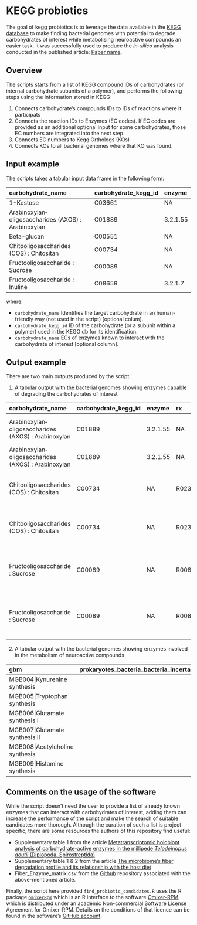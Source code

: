 
<!-- README.md is generated from README.Rmd. Please edit that file -->

# KEGG probiotics

<!-- badges: start -->
<!-- badges: end -->

The goal of kegg probiotics is to leverage the data available in the
[KEGG database](https://www.genome.jp/kegg/) to make finding bacterial
genomes with potential to degrade carbohydrates of interest while
metabolising neuroactive compounds an easier task. It was successfully
used to produce the *in-silico* analysis conducted in the published
article: [Paper name](link%20to%20paper).

## Overview

The scripts starts from a list of KEGG compound IDs of carbohydrates (or
internal carbohydrate subunits of a polymer), and performs the following
steps using the information stored in KEGG:

1.  Connects carbohydrate’s compounds IDs to IDs of reactions where it
    participats
2.  Connects the reaction IDs to Enzymes (EC codes). If EC codes are
    provided as an additional optional input for some carbohydrates,
    those EC numbers are integrated into the next step.
3.  Connects EC numbers to Kegg Orthologs (KOs)
4.  Connects KOs to all bacterial genomes where that KO was found.

## Input example

The scripts takes a tabular input data frame in the following form:

| carbohydrate_name                                   | carbohydrate_kegg_id | enzyme   |
|:----------------------------------------------------|:---------------------|:---------|
| 1-Kestose                                           | C03661               | NA       |
| Arabinoxylan‐oligosaccharides (AXOS) : Arabinoxylan | C01889               | 3.2.1.55 |
| Beta-glucan                                         | C00551               | NA       |
| Chitooligosaccharides (COS) : Chitositan            | C00734               | NA       |
| Fructooligosaccharide : Sucrose                     | C00089               | NA       |
| Fructooligosaccharide : Inuline                     | C08659               | 3.2.1.7  |

where:

- `carbohydrate_name` Identifies the target carbohydrate in an
  human-friendly way (not used in the script) \[optional colum\].
- `carbohydrate_kegg_id` ID of the carbohydrate (or a subunit within a
  polymer) used in the KEGG db for its identification.
- `carbohydrate_name` ECs of enzymes known to interact with the
  carbohydrate of interest \[optional column\].

## Output example

There are two main outputs produced by the script.

1)  A tabular output with the bacterial genomes showing enzymes capable
    of degrading the carbohydrates of interest

| carbohydrate_name                                   | carbohydrate_kegg_id | enzyme   | rx     | definition                                 | ec       | ko     | abbreviation | t_code | organism                                       | taxonomy                                                                                     |
|:----------------------------------------------------|:---------------------|:---------|:-------|:-------------------------------------------|:---------|:-------|:-------------|:-------|:-----------------------------------------------|:---------------------------------------------------------------------------------------------|
| Arabinoxylan‐oligosaccharides (AXOS) : Arabinoxylan | C01889               | 3.2.1.55 | NA     | NA                                         | 3.2.1.55 | K01209 | esa          | T00586 | Cronobacter sakazakii ATCC BAA-894             | Prokaryotes;Bacteria;Gammaproteobacteria - Enterobacteria;Cronobacter;sakazakii ATCC BAA-894 |
| Arabinoxylan‐oligosaccharides (AXOS) : Arabinoxylan | C01889               | 3.2.1.55 | NA     | NA                                         | 3.2.1.55 | K01209 | csk          | T02119 | Cronobacter sakazakii ES15                     | Prokaryotes;Bacteria;Gammaproteobacteria - Enterobacteria;Cronobacter;sakazakii ES15         |
| Chitooligosaccharides (COS) : Chitositan            | C00734               | NA       | R02333 | Chitin + n H2O \<=\> Chitosan + n Acetate  | 3.5.1.41 | K01452 | bcr          | T00799 | Bacillus cereus AH187                          | Prokaryotes;Bacteria;Firmicutes - Bacilli;Bacillus;cereus AH187                              |
| Chitooligosaccharides (COS) : Chitositan            | C00734               | NA       | R02333 | Chitin + n H2O \<=\> Chitosan + n Acetate  | 3.5.1.41 | K01452 | btk          | T00179 | Bacillus thuringiensis serovar konkukian 97-27 | Prokaryotes;Bacteria;Firmicutes - Bacilli;Bacillus;thuringiensis serovar konkukian 97-27     |
| Fructooligosaccharide : Sucrose                     | C00089               | NA       | R00801 | Sucrose + H2O \<=\> D-Fructose + D-Glucose | 3.2.1.10 | K01182 | kpe          | T00772 | Klebsiella variicola 342                       | Prokaryotes;Bacteria;Gammaproteobacteria - Enterobacteria;Klebsiella;variicola 342           |
| Fructooligosaccharide : Sucrose                     | C00089               | NA       | R00801 | Sucrose + H2O \<=\> D-Fructose + D-Glucose | 3.2.1.10 | K01182 | kpk          | T03368 | Klebsiella variicola KP5-1                     | Prokaryotes;Bacteria;Gammaproteobacteria - Enterobacteria;Klebsiella;variicola KP5-1         |

2)  A tabular output with the bacterial genomes showing enzymes involved
    in the metabolism of neuroactive compounds

| gbm                             | prokaryotes_bacteria_bacteria_incertae_sedis_bacteria_candidate_phyla_division_tm6_bacterium_gw2011_gwf2_28_16 | prokaryotes_bacteria_bacteria_incertae_sedis_chazhemtobacterium_chazhemtobacterium_aquaticus | prokaryotes_bacteria_firmicutes_clostridia_alkaliphilus_oremlandii | prokaryotes_bacteria_firmicutes_others_veillonella_rodentium | prokaryotes_bacteria_firmicutes_others_sporanaerobacter_sp_jn_28 | prokaryotes_bacteria_firmicutes_clostridia_aminipila_terrae |
|:--------------------------------|---------------------------------------------------------------------------------------------------------------:|---------------------------------------------------------------------------------------------:|-------------------------------------------------------------------:|-------------------------------------------------------------:|-----------------------------------------------------------------:|------------------------------------------------------------:|
| MGB004\|Kynurenine synthesis    |                                                                                                              0 |                                                                                            0 |                                                                  0 |                                                            0 |                                                                0 |                                                           0 |
| MGB005\|Tryptophan synthesis    |                                                                                                              0 |                                                                                            0 |                                                                  0 |                                                            1 |                                                                0 |                                                           0 |
| MGB006\|Glutamate synthesis I   |                                                                                                              0 |                                                                                            0 |                                                                  0 |                                                            1 |                                                                1 |                                                           1 |
| MGB007\|Glutamate synthesis II  |                                                                                                              0 |                                                                                            0 |                                                                  1 |                                                            1 |                                                                0 |                                                           1 |
| MGB008\|Acetylcholine synthesis |                                                                                                              0 |                                                                                            0 |                                                                  0 |                                                            0 |                                                                0 |                                                           0 |
| MGB009\|Histamine synthesis     |                                                                                                              0 |                                                                                            0 |                                                                  0 |                                                            0 |                                                                0 |                                                           0 |

## Comments on the usage of the software

While the script doesn’t need the user to provide a list of already
known enzymes that can interact with carbohydrates of interest, adding
them can increase the performance of the script and make the search of
suitable candidates more thorough. Although the curation of such a list
is project specific, there are some resources the authors of this
repository find useful:

- Supplementary table 1 from the article [Metatranscriptomic holobiont
  analysis of carbohydrate-active enzymes in the millipede *Telodeinopus
  aoutii* (Diplopoda,
  Spirostreptida)](https://www.frontiersin.org/journals/ecology-and-evolution/articles/10.3389/fevo.2022.931986/full)
- Supplementary table 1 & 2 from the article [The microbiome’s fiber
  degradation profile and its relationship with the host
  diet](https://bmcbiol.biomedcentral.com/articles/10.1186/s12915-022-01461-6)
- Fiber_Enzyme_matrix.csv from the
  [Github](https://github.com/borenstein-lab/IFDP) repository associated
  with the above-mentioned article.

Finally, the script here provided `find_probiotic_candidates.R` uses the
R package [`omixerRpm`](https://github.com/omixer/omixer-rpmR) which is
an R interface to the software
[Omixer-RPM](https://github.com/raeslab/omixer-rpm), which is
distributed under an academic Non-commercial Software License Agreement
for Omixer-RPM. Details on the conditions of that licence can be found
in the software’s [GitHub
account](https://github.com/raeslab/omixer-rpm?tab=License-1-ov-file).
